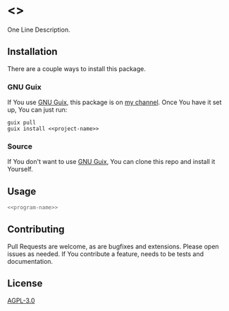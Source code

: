 # <<project-name>>

One Line Description.

## Installation

There are a couple ways to install this package.

### GNU Guix

If You use [GNU Guix][a], this package is on [my channel][b]. Once You have it
set up, You can just run:

```
guix pull
guix install <<project-name>>
```

### Source

If You don't want to use [GNU Guix][a], You can clone this repo and install it
Yourself.

## Usage

```bash
<<program-name>>
```

## Contributing
Pull Requests are welcome, as are bugfixes and extensions. Please open
issues as needed. If You contribute a feature, needs to be tests and
documentation.

## License
[AGPL-3.0][c]

[a]: https://guix.gnu.org/
[b]: https://sr.ht/~yewscion/yewscion-guix-channel/
[c]: https://choosealicense.com/licenses/agpl-3.0/
